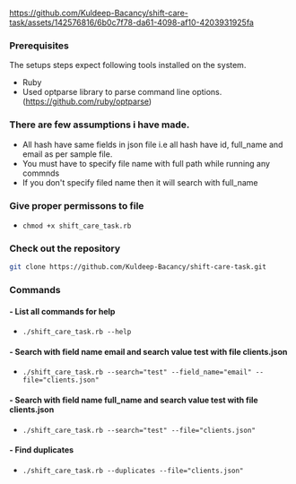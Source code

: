 
https://github.com/Kuldeep-Bacancy/shift-care-task/assets/142576816/6b0c7f78-da61-4098-af10-4203931925fa

### Prerequisites

The setups steps expect following tools installed on the system.

- Ruby
- Used optparse library to parse command line options.(https://github.com/ruby/optparse)

### There are few assumptions i have made.
- All hash have same fields in json file i.e all hash have id, full_name and email as per sample file.
- You must have to specify file name with full path while running any commnds
- If you don't specify filed name then it will search with full_name

### Give proper permissons to file
- ```chmod +x shift_care_task.rb```

### Check out the repository

```bash
git clone https://github.com/Kuldeep-Bacancy/shift-care-task.git
```

### Commands

#### - List all commands for help
   - ``` ./shift_care_task.rb --help ```

#### - Search with field name email and search value test with file clients.json
  - ```./shift_care_task.rb --search="test" --field_name="email" --file="clients.json"```

#### - Search with field name full_name and search value test with file clients.json
  - ```./shift_care_task.rb --search="test" --file="clients.json"```

#### - Find duplicates
  -  ```./shift_care_task.rb --duplicates --file="clients.json"```
